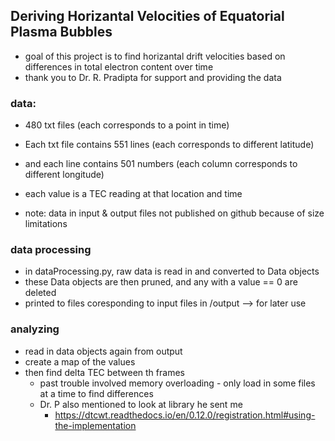 ## Deriving Horizantal Velocities of Equatorial Plasma Bubbles
* goal of this project is to find horizantal drift velocities based on differences in total electron content over time
* thank you to Dr. R. Pradipta for support and providing the data

### data:
* 480 txt files (each corresponds to a point in time)
* Each txt file contains 551 lines (each corresponds to different latitude)
* and each line contains 501 numbers (each column corresponds to different longitude)
* each value is a TEC reading at that location and time

* note: data in input & output files not published on github because of size limitations

### data processing
* in dataProcessing.py, raw data is read in and converted to Data objects
* these Data objects are then pruned, and any with a value == 0 are deleted
* printed to files coresponding to input files in /output --> for later use

### analyzing
* read in data objects again from output
* create a map of the values
* then find delta TEC between th frames
	* past trouble involved memory overloading - only load in some files at a time to find differences
	* Dr. P also mentioned to look at library he sent me
		* https://dtcwt.readthedocs.io/en/0.12.0/registration.html#using-the-implementation

